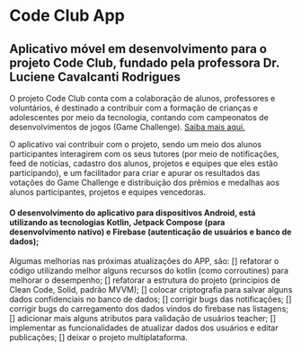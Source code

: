 # Code Club App

## Aplicativo móvel em desenvolvimento para o projeto Code Club, fundado pela professora Dr. Luciene Cavalcanti Rodrigues

O projeto Code Club conta com a colaboração de alunos, professores e voluntários, é destinado a contribuir com a formação de crianças e adolescentes por meio da tecnologia, contando com campeonatos de desenvolvimentos de jogos (Game Challenge). [Saiba mais aqui.](http://codeclube.inf.br)

O aplicativo vai contribuir com o projeto, sendo um meio dos alunos participantes interagirem com os seus tutores (por meio de notificações, feed de notícias, cadastro dos alunos, projetos e equipes que eles estão participando), e um facilitador para criar e apurar os resultados das votações do Game Challenge e distribuição dos prêmios e medalhas aos alunos participantes, projetos e equipes vencedoras.

#### O desenvolvimento do aplicativo para dispositivos Android, está utilizando as tecnologias Kotlin, Jetpack Compose (para desenvolvimento nativo) e Firebase (autenticação de usuários e banco de dados);

Algumas melhorias nas próximas atualizações do APP, são: 
[] refatorar o código utilizando melhor alguns recursos do kotlin (como corroutines) para melhorar o desempenho; 
[] refatorar a estrutura do projeto (principios de Clean Code, Solid, padrão MVVM); 
[] colocar criptografia para salvar alguns dados confidenciais no banco de dados;
[] corrigir bugs das notificações;
[] corrigir bugs do carregamento dos dados vindos do firebase nas listagens;
[] adicionar mais alguns atributos para validação de usuários teacher;
[] implementar as funcionalidades de atualizar dados dos usuários e editar publicações; 
[] deixar o projeto multiplataforma.
 
